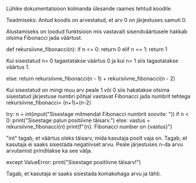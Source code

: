 Lühike dokumentatsioon kolmanda ülesande raames tehtud koodile.

Teadmiseks: Antud koodis on arvestatud, et arv 0 on järjestuses samuti 0.

Alustamiseks on loodud funktsioon mis vastavalt sisendväärtusele hakkab otsima Fibonacci jada väärtust. 

def rekursiivne_fibonacci(n): 
    if n <= 0:
        return 0
    elif n == 1:
        return 1

Kui sisestatud n= 0 tagastatakse väärtus 0 ja kui n= 1 siis tagastatakse väärtus 1. 

else:
        return rekursiivne_fibonacci(n - 1) + rekursiivne_fibonacci(n - 2)

Kui sisestatud on mingi muu arv peale 1 või 0 siis hakatakse otsima sisestatud järjestuse numbri põhjal vastavat Fibonacci jada numbrit tehtega rekursiivne_fibonacci= (n+1)+(n-2)

try:
    n = int(input("Sisestage mitmendat Fibonacci numbrit soovite: "))
    if n < 0:
        print("Sisestage palun positiivne täisarv.")
    else:
        vastus = rekursiivne_fibonacci(n)
        print(f"{n}. Fibonacci number on {vastus}")

"int" tagab, et väärtus oleks täisarv, mida kasutaja poolt vaja on. Tagab, et kasutaja ei saaks sisestada negatiivset arvu. Peale järjestuses n-da arvu arvutamist prinditakse ka see välja. 

except ValueError:
    print("Sisestage positiivne täisarv!")

Tagab, et kasutaja ei saaks sisestada komakohaga arvu ja tähti. 